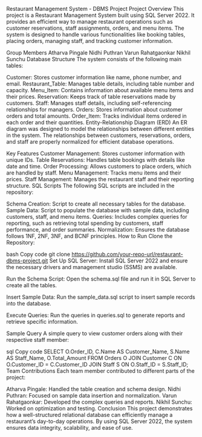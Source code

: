 Restaurant Management System - DBMS Project
Project Overview
This project is a Restaurant Management System built using SQL Server 2022. It provides an efficient way to manage restaurant operations such as customer reservations, staff assignments, orders, and menu items. The system is designed to handle various functionalities like booking tables, placing orders, managing staff, and tracking customer information.

Group Members
Atharva Pingale
Nidhi Puthran
Varun Rahatgaonkar
Nikhil Sunchu
Database Structure
The system consists of the following main tables:

Customer: Stores customer information like name, phone number, and email.
Restaurant_Table: Manages table details, including table number and capacity.
Menu_Item: Contains information about available menu items and their prices.
Reservation: Keeps track of table reservations made by customers.
Staff: Manages staff details, including self-referencing relationships for managers.
Orders: Stores information about customer orders and total amounts.
Order_Item: Tracks individual items ordered in each order and their quantities.
Entity-Relationship Diagram (ERD)
An ER diagram was designed to model the relationships between different entities in the system. The relationships between customers, reservations, orders, and staff are properly normalized for efficient database operations.

Key Features
Customer Management: Stores customer information with unique IDs.
Table Reservations: Handles table bookings with details like date and time.
Order Processing: Allows customers to place orders, which are handled by staff.
Menu Management: Tracks menu items and their prices.
Staff Management: Manages the restaurant staff and their reporting structure.
SQL Scripts
The following SQL scripts are included in the repository:

Schema Creation: Script to create all necessary tables for the database.
Sample Data: Script to populate the database with sample data, including customers, staff, and menu items.
Queries: Includes complex queries for reporting, such as retrieving total spending by customers, staff performance, and order summaries.
Normalization: Ensures the database follows 1NF, 2NF, 3NF, and BCNF principles.
How to Run
Clone the Repository:

bash
Copy code
git clone https://github.com/your-repo-url/restaurant-dbms-project.git
Set Up SQL Server:
Install SQL Server 2022 and ensure the necessary drivers and management studio (SSMS) are available.

Run the Schema Script:
Open the schema.sql file and run it in SQL Server to create all the tables.

Insert Sample Data:
Run the sample_data.sql script to insert sample records into the database.

Execute Queries:
Run the queries in queries.sql to generate reports and retrieve specific information.

Sample Query
A simple query to view customer orders along with their respective staff member:

sql
Copy code
SELECT O.Order_ID, C.Name AS Customer_Name, S.Name AS Staff_Name, O.Total_Amount
FROM Orders O
JOIN Customer C ON O.Customer_ID = C.Customer_ID
JOIN Staff S ON O.Staff_ID = S.Staff_ID;
Team Contributions
Each team member contributed to different parts of the project:

Atharva Pingale: Handled the table creation and schema design.
Nidhi Puthran: Focused on sample data insertion and normalization.
Varun Rahatgaonkar: Developed the complex queries and reports.
Nikhil Sunchu: Worked on optimization and testing.
Conclusion
This project demonstrates how a well-structured relational database can efficiently manage a restaurant’s day-to-day operations. By using SQL Server 2022, the system ensures data integrity, scalability, and ease of use.
